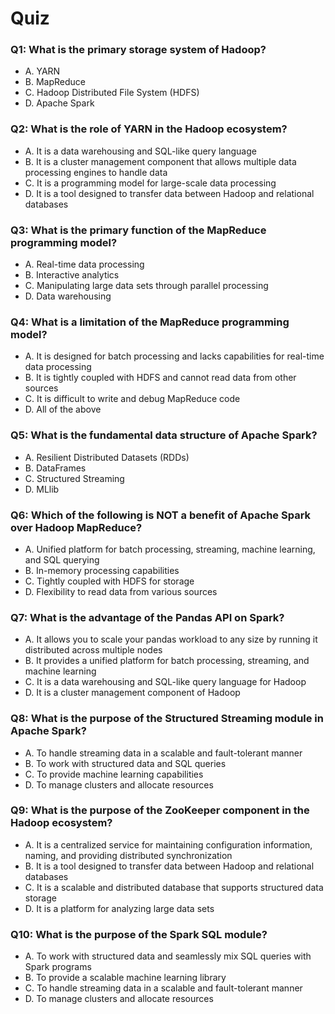 # Quiz

### Q1: What is the primary storage system of Hadoop?

- A. YARN
- B. MapReduce
- C. Hadoop Distributed File System (HDFS)
- D. Apache Spark

### Q2: What is the role of YARN in the Hadoop ecosystem?

- A. It is a data warehousing and SQL-like query language
- B. It is a cluster management component that allows multiple data processing engines to handle data
- C. It is a programming model for large-scale data processing
- D. It is a tool designed to transfer data between Hadoop and relational databases

### Q3: What is the primary function of the MapReduce programming model?

- A. Real-time data processing
- B. Interactive analytics
- C. Manipulating large data sets through parallel processing
- D. Data warehousing

### Q4: What is a limitation of the MapReduce programming model?

- A. It is designed for batch processing and lacks capabilities for real-time data processing
- B. It is tightly coupled with HDFS and cannot read data from other sources
- C. It is difficult to write and debug MapReduce code
- D. All of the above

### Q5: What is the fundamental data structure of Apache Spark?

- A. Resilient Distributed Datasets (RDDs)
- B. DataFrames
- C. Structured Streaming
- D. MLlib

### Q6: Which of the following is NOT a benefit of Apache Spark over Hadoop MapReduce?

- A. Unified platform for batch processing, streaming, machine learning, and SQL querying
- B. In-memory processing capabilities
- C. Tightly coupled with HDFS for storage
- D. Flexibility to read data from various sources

### Q7: What is the advantage of the Pandas API on Spark?

- A. It allows you to scale your pandas workload to any size by running it distributed across multiple nodes
- B. It provides a unified platform for batch processing, streaming, and machine learning
- C. It is a data warehousing and SQL-like query language for Hadoop
- D. It is a cluster management component of Hadoop

### Q8: What is the purpose of the Structured Streaming module in Apache Spark?

- A. To handle streaming data in a scalable and fault-tolerant manner
- B. To work with structured data and SQL queries
- C. To provide machine learning capabilities
- D. To manage clusters and allocate resources

### Q9: What is the purpose of the ZooKeeper component in the Hadoop ecosystem?

- A. It is a centralized service for maintaining configuration information, naming, and providing distributed synchronization
- B. It is a tool designed to transfer data between Hadoop and relational databases
- C. It is a scalable and distributed database that supports structured data storage
- D. It is a platform for analyzing large data sets

### Q10: What is the purpose of the Spark SQL module?

- A. To work with structured data and seamlessly mix SQL queries with Spark programs
- B. To provide a scalable machine learning library
- C. To handle streaming data in a scalable and fault-tolerant manner
- D. To manage clusters and allocate resources
